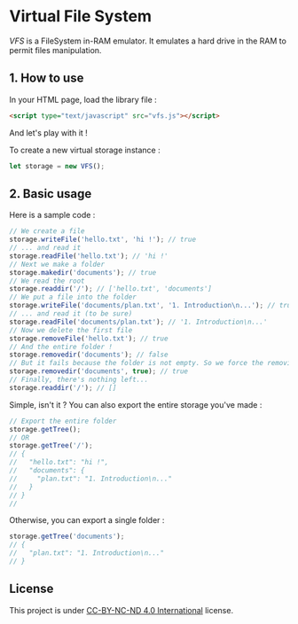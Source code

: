 
# Virtual File System

*VFS* is a FileSystem in-RAM emulator. It emulates a hard drive in the RAM to permit files manipulation.

## 1. How to use

In your HTML page, load the library file :

```html
<script type="text/javascript" src="vfs.js"></script>
```

And let's play with it !

To create a new virtual storage instance :

```javascript
let storage = new VFS();
```

## 2. Basic usage

Here is a sample code :

```javascript
// We create a file
storage.writeFile('hello.txt', 'hi !'); // true
// ... and read it
storage.readFile('hello.txt'); // 'hi !'
// Next we make a folder
storage.makedir('documents'); // true
// We read the root
storage.readdir('/'); // ['hello.txt', 'documents']
// We put a file into the folder
storage.writeFile('documents/plan.txt', '1. Introduction\n...'); // true
// ... and read it (to be sure)
storage.readFile('documents/plan.txt'); // '1. Introduction\n...'
// Now we delete the first file
storage.removeFile('hello.txt'); // true
// And the entire folder !
storage.removedir('documents'); // false
// But it fails because the folder is not empty. So we force the removing...
storage.removedir('documents', true); // true
// Finally, there's nothing left...
storage.readdir('/'); // []
```

Simple, isn't it ?
You can also export the entire storage you've made :

```javascript
// Export the entire folder
storage.getTree();
// OR
storage.getTree('/');
// {
//   "hello.txt": "hi !",
//   "documents": {
//     "plan.txt": "1. Introduction\n..."
//   }
// }
//
```

Otherwise, you can export a single folder :

```javascript
storage.getTree('documents');
// {
//   "plan.txt": "1. Introduction\n..."
// }
```

## License

This project is under [CC-BY-NC-ND 4.0 International](http://creativecommons.org/licenses/by-nc-nd/4.0/) license.

